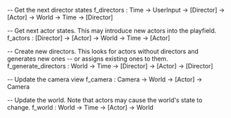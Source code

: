 
-- Get the next director states
f_directors : Time -> UserInput -> [Director] -> [Actor] -> World -> Time -> [Director]

-- Get next actor states. This may introduce new actors into the playfield.
f_actors : [Director] -> [Actor] -> World -> Time -> [Actor]

-- Create new directors. This looks for actors without directors and generates new ones
-- or assigns existing ones to them.
f_generate_directors : World -> Time -> [Director] -> [Actor] -> [Director]

-- Update the camera view
f_camera : Camera -> World -> [Actor] -> Camera

-- Update the world. Note that actors may cause the world's state to change.
f_world : World -> Time -> [Actor] -> World

